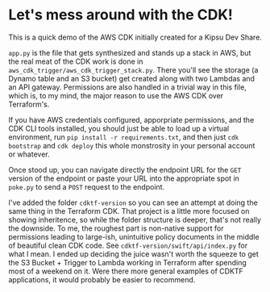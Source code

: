 
# Let's mess around with the CDK!

This is a quick demo of the AWS CDK initially created for a Kipsu Dev Share.

`app.py` is the file that gets synthesized and stands up a stack in AWS, but the real meat of the CDK work is done in `aws_cdk_trigger/aws_cdk_trigger_stack.py`. There you'll see the storage (a Dynamo table and an S3 bucket) get created along with two Lambdas and an API gateway. Permissions are also handled in a trivial way in this file, which is, to my mind, the major reason to use the AWS CDK over Terraform's. 

If you have AWS credentials configured, apporpriate permissions, and the CDK CLI tools installed, you should just be able to load up a virtual environment, run `pip install -r requirements.txt`, and then just `cdk bootstrap` and `cdk deploy` this whole monstrosity in your personal account or whatever.

Once stood up, you can navigate directly the endpoint URL for the `GET` version of the endpoint or paste your URL into the appropriate spot in `poke.py` to send a `POST` request to the endpoint.

I've added the folder `cdktf-version` so you can see an attempt at doing the same thing in the Terraform CDK. That project is a little more focused on showing inheritence, so while the folder structure is deeper, that's not really the downside. To me, the roughest part is non-native support for permissions leading to large-ish, unintuitive policy documents in the middle of beautiful clean CDK code. See `cdktf-version/swift/api/index.py` for what I mean. I ended up deciding the juice wasn't worth the squeeze to get the S3 Bucket + Trigger to Lambda working in Terraform after spending most of a weekend on it. Were there more general examples of CDKTF applications, it would probably be easier to recommend. 